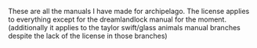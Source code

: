 These are all the manuals I have made for archipelago. The license applies to everything except for the dreamlandlock manual for the moment. (additionally it applies to the taylor swift/glass animals manual branches despite the lack of the license in those branches)
